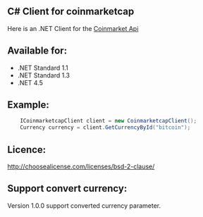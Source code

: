 ## C# Client for  coinmarketcap ##

Here is an .NET Client for the [Coinmarket Api](https://coinmarketcap.com/api/)

## Available for:
- .NET Standard 1.1
- .NET Standard 1.3
- .NET 4.5

## Example:
```csharp
	ICoinmarketcapClient client = new CoinmarketcapClient();
	Currency currency = client.GetCurrencyById("bitcoin");
```

## Licence:
http://choosealicense.com/licenses/bsd-2-clause/

## Support convert currency:
Version 1.0.0 support converted currency parameter.